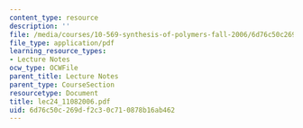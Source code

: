 ```yaml
---
content_type: resource
description: ''
file: /media/courses/10-569-synthesis-of-polymers-fall-2006/6d76c50c269df2c30c710878b16ab462_lec24_11082006.pdf
file_type: application/pdf
learning_resource_types:
- Lecture Notes
ocw_type: OCWFile
parent_title: Lecture Notes
parent_type: CourseSection
resourcetype: Document
title: lec24_11082006.pdf
uid: 6d76c50c-269d-f2c3-0c71-0878b16ab462
---
```

